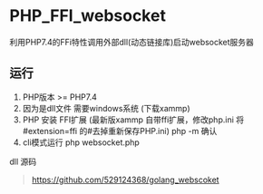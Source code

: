 # PHP_FFI_websocket
利用PHP7.4的FFi特性调用外部dll(动态链接库)启动websocket服务器

## 运行
1. PHP版本 >= PHP7.4
2. 因为是dll文件 需要windows系统 (下载xammp)
3. PHP 安装 FFI扩展 (最新版xammp 自带ffi扩展，修改php.ini 将 #extension=ffi 的#去掉重新保存PHP.ini)
   php -m 确认
4. cli模式运行
  php websocket.php 

dll 源码
>https://github.com/529124368/golang_webscoket


